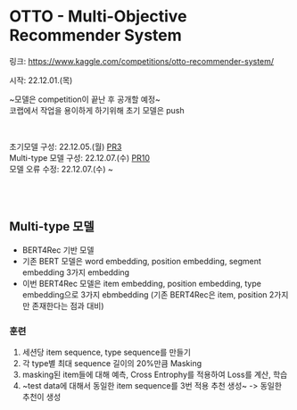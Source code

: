 # OTTO - Multi-Objective Recommender System
링크: https://www.kaggle.com/competitions/otto-recommender-system/

시작: 22.12.01.(목)

~모델은 competition이 끝난 후 공개할 예정~ <br>
코랩에서 작업을 용이하게 하기위해 초기 모델은 push

<br>

초기모델 구성: 22.12.05.(월) [PR3](https://github.com/long-practice/OTTO-Multi-Objective-Recsys/pull/3)<br>
Multi-type 모델 구성: 22.12.07.(수) [PR10](https://github.com/long-practice/OTTO-Multi-Objective-Recsys/pull/10)<br>
모델 오류 수정: 22.12.07.(수) ~

<br><br>

## Multi-type 모델
- BERT4Rec 기반 모델
- 기존 BERT 모델은 word embedding, position embedding, segment embedding 3가지 embedding
- 이번 BERT4Rec 모델은 item embedding, position embedding, type embedding으로 3가지 ebmbedding (기존 BERT4Rec은 item, position 2가지만 존재한다는 점과 대비)


### 훈련
1. 세션당 item sequence, type sequence를 만들기
2. 각 type별 최대 sequence 길이의 20%만큼 Masking
3. masking된 item들에 대해 예측, Cross Entrophy를 적용하여 Loss를 계산, 학습
4. ~test data에 대해서 동일한 item sequence를 3번 적용 추천 생성~ -> 동일한 추천이 생성
